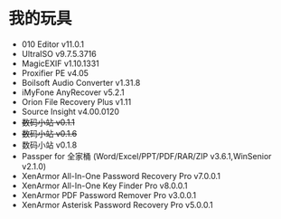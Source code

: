 # 我的玩具
* 010 Editor v11.0.1
* UltraISO v9.7.5.3716
* MagicEXIF v1.10.1331
* Proxifier PE v4.05
* Boilsoft Audio Converter v1.31.8
* iMyFone AnyRecover v5.2.1
* Orion File Recovery Plus v1.11
* Source Insight v4.00.0120
* ~~数码小站 v0.1.1~~
* ~~数码小站 v0.1.6~~
* 数码小站 v0.1.8
* Passper for 全家桶 (Word/Excel/PPT/PDF/RAR/ZIP v3.6.1,WinSenior v2.1.0)
* XenArmor All-In-One Password Recovery Pro v7.0.0.1
* XenArmor All-In-One Key Finder Pro v8.0.0.1
* XenArmor PDF Password Remover Pro v3.0.0.1
* XenArmor Asterisk Password Recovery Pro v5.0.0.1
